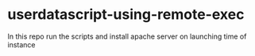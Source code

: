 # userdatascript-using-remote-exec
In this repo run the scripts and install apache server on launching time of instance
